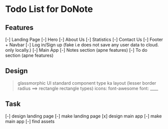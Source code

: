 # Todo List for DoNote

## Features
[-] Landing Page
    [-] Hero
    [-] About Us
    [-] Statistics
    [-] Contact Us
    [-] Footer + Navbar
    [-] Log in/Sign up (fake i.e does not save any user data to cloud. only locally.)
[-] Main App
    [-] Notes section (apne features)
    [-] To do section (apne features)


## Design
> glassmorphic UI
> standard component type ka layout (lesser border radius ==> rectangle rectangle types)
> icons: font-awesome
> font: ____

## Task
[-] design landing page
[-] make landing page
[x] design main app
[-] make main app
[-] find assets